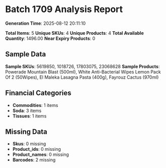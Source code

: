 # Batch 1709 Analysis Report

**Generation Time**: 2025-08-12 20:11:10

**Total Items**: 5
**Unique SKUs**: 4
**Unique Products**: 4
**Total Available Quantity**: 1496.00
**Near Expiry Products**: 0

## Sample Data
**Sample SKUs**: 5619850, 1018726, 17803075, 23068628
**Sample Products**: Powerade Mountain Blast (500ml), White Anti-Bacterial Wipes Lemon Pack Of 2 (50Wipes), El Maleka Lasagna Pasta (400g), Fayrouz Cactus (970ml)

## Financial Categories
- **Commodities**: 1 items
- **Soda**: 3 items
- **Tissues**: 1 items

## Missing Data
- **Skus**: 0 missing
- **Product_ids**: 0 missing
- **Product_names**: 0 missing
- **Barcodes**: 2 missing

